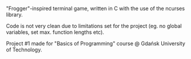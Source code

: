 "Frogger"-inspired terminal game, written in C with the use of the ncurses library.

Code is not very clean due to limitations set for the project (eg. no global variables, set max. function lengths etc).

Project #1 made for "Basics of Programming" course @ Gdańsk University of Technology.
